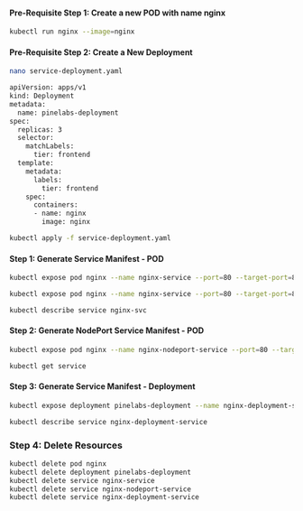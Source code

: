 
#### Pre-Requisite Step 1: Create a new POD with name nginx
```sh
kubectl run nginx --image=nginx
```
#### Pre-Requisite Step 2: Create a New Deployment
```sh
nano service-deployment.yaml
```
```sh
apiVersion: apps/v1
kind: Deployment
metadata:
  name: pinelabs-deployment
spec:
  replicas: 3
  selector:
    matchLabels:
      tier: frontend
  template:
    metadata:
      labels:
        tier: frontend
    spec:
      containers:
      - name: nginx
        image: nginx
```
```sh
kubectl apply -f service-deployment.yaml
```
#### Step 1: Generate Service Manifest - POD
```sh
kubectl expose pod nginx --name nginx-service --port=80 --target-port=80 --dry-run=client -o yaml

kubectl expose pod nginx --name nginx-service --port=80 --target-port=80 --dry-run=client -o yaml > service-01.yaml

kubectl describe service nginx-svc
```
#### Step 2: Generate NodePort Service Manifest - POD
```sh
kubectl expose pod nginx --name nginx-nodeport-service --port=80 --target-port=80 --type=NodePort --dry-run=client -o yaml

kubectl get service
```

#### Step 3: Generate  Service Manifest - Deployment
```sh
kubectl expose deployment pinelabs-deployment --name nginx-deployment-service --port=80 --target-port=8000

kubectl describe service nginx-deployment-service
```

### Step 4: Delete Resources
```sh
kubectl delete pod nginx
kubectl delete deployment pinelabs-deployment
kubectl delete service nginx-service
kubectl delete service nginx-nodeport-service
kubectl delete service nginx-deployment-service
```
